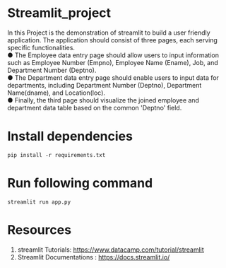 # Streamlit_project 
In this Project is the demonstration of streamlit to build a user friendly application.
The application should consist of three pages, each serving specific functionalities.<br>
● The Employee data entry page should allow users to input information such
as Employee Number (Empno), Employee Name (Ename), Job, and
Department Number (Deptno).<br>
● The Department data entry page should enable users to input data for
departments, including Department Number (Deptno), Department
Name(dname), and Location(loc).<br>
● Finally, the third page should visualize the joined employee and department
data table based on the common 'Deptno' field.<br>

# Install dependencies

`pip install -r requirements.txt`

# Run following command
`streamlit run app.py`

# Resources
1. streamlit Tutorials: https://www.datacamp.com/tutorial/streamlit
2. Streamlit Documentations : https://docs.streamlit.io/
